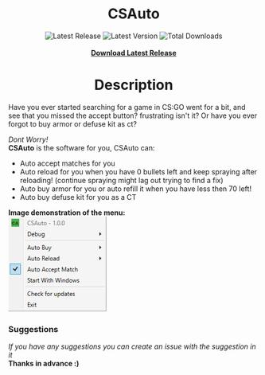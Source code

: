 <h1 align="center">CSAuto</h1>
<p align="center">
  <img width="auto" src="https://img.shields.io/github/release-date/murkyyt/csauto?label=Latest%20release" alt="Latest Release">
  <img width="auto" src="https://img.shields.io/github/v/tag/murkyyt/csauto?label=Latest%20version" alt="Latest Version">
  <img width="auto" src="https://img.shields.io/github/downloads/murkyyt/csauto/total?color=brightgreen&label=Total%20downloads" alt="Total Downloads">
  <br>
  <br>
  <a href="https://github.com/MurkyYT/CSAuto/releases/latest/download/CSAuto.exe"><b>Download Latest Release</b></a>
  <br>
</p>

<h1 align="center">Description</h1>
Have you ever started searching for a game in CS:GO went for a bit, and see that you missed the accept button?  
frustrating isn't it?  
Or have you ever forgot to buy armor or defuse kit as ct?  
  
*Dont Worry!*  
**CSAuto** is the software for you, CSAuto can:
* Auto accept matches for you
* Auto reload for you when you have 0 bullets left and keep spraying after reloading! (continue spraying might lag out trying to find a fix)
* Auto buy armor for you or auto refill it when you have less then 70 left!
* Auto buy defuse kit for you as a CT

**Image demonstration of the menu:**  
![right-click-menu](menuimage.png)
### Suggestions
*If you have any suggestions you can create an issue with the suggestion in it*  
**Thanks in advance :)**
